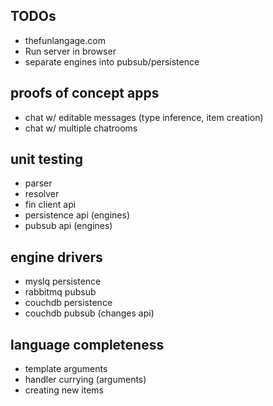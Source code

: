 TODOs
-----
- thefunlangage.com
- Run server in browser
- separate engines into pubsub/persistence

proofs of concept apps
----------------------
- chat w/ editable messages (type inference, item creation)
- chat w/ multiple chatrooms

unit testing
------------
- parser
- resolver
- fin client api
- persistence api (engines)
- pubsub api (engines)

engine drivers
--------------
- myslq persistence
- rabbitmq pubsub
- couchdb persistence
- couchdb pubsub (changes api)

language completeness
---------------------
- template arguments
- handler currying (arguments)
- creating new items
